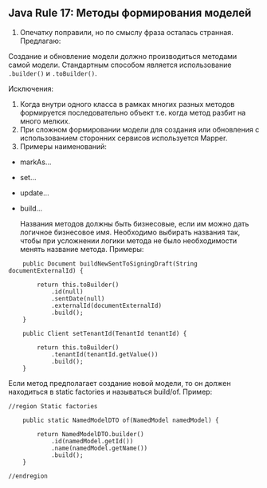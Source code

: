 ## Java Rule 17: Методы формирования моделей

1. Опечатку поправили, но по смыслу фраза осталась странная.
   Предлагаю:

Создание и обновление модели должно производиться методами самой модели. Стандартным способом является использование
`.builder()` и `.toBuilder()`. 
    
Исключения:
   1. Когда внутри одного класса в рамках многих разных методов формируется последовательно объект
      т.е. когда метод разбит на много мелких. 
   2. При сложном формировании модели для создания или обновления с использованием сторонних сервисов используется Mapper.
2. Примеры наименований:
- markAs...
- set...
- update...
- build...


  Названия методов должны быть бизнесовые, если им можно дать логичное бизнесовое имя. Необходимо выбирать названия так,
  чтобы при усложнении логики метода не было необходимости менять название метода.
Примеры:
```
    public Document buildNewSentToSigningDraft(String documentExternalId) {

        return this.toBuilder()
            .id(null)
            .sentDate(null)
            .externalId(documentExternalId)
            .build();
    }
```
````
    public Client setTenantId(TenantId tenantId) {

        return this.toBuilder()
            .tenantId(tenantId.getValue())
            .build();
    }
````
Если метод предполагает создание новой модели, то он должен находиться в static factories и называться build/of.
Пример:
````
//region Static factories

    public static NamedModelDTO of(NamedModel namedModel) {

        return NamedModelDTO.builder()
            .id(namedModel.getId())
            .name(namedModel.getName())
            .build();
    }

//endregion
````
